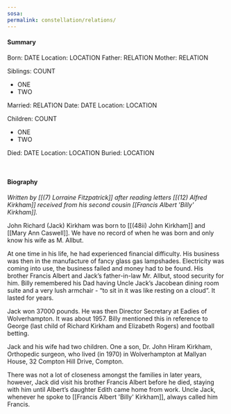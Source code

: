 ```yaml
---
sosa: 
permalink: constellation/relations/
---
```


#### Summary

Born: DATE
Location: LOCATION
Father: RELATION
Mother: RELATION

Siblings: COUNT

* ONE
* TWO

Married: RELATION
Date: DATE
Location: LOCATION

Children: COUNT

* ONE
* TWO

Died: DATE
Location: LOCATION
Buried: LOCATION

<br>

#### Biography

*Written by [[(7) Lorraine Fitzpatrick]] after reading letters [[(12) Alfred Kirkham]] received from his second cousin [[Francis Albert 'Billy' Kirkham]].*

John Richard (Jack) Kirkham was born to [[(48ii) John Kirkham]] and [[Mary Ann Caswell]].  We have no record of when he was born and only know his wife as M. Allbut.

At one time in his life, he had experienced financial difficulty. His business was then in the manufacture of fancy glass gas lampshades. Electricity was coming into use, the business failed and money had to be found. His brother Francis Albert and Jack’s father-in-law Mr. Allbut, stood security for him. Billy remembered his Dad having Uncle Jack’s Jacobean dining room suite and a very lush armchair - “to sit in it was like resting on a cloud”. It lasted for years.

Jack won 37000 pounds. He was then Director Secretary at Eadies of Wolverhampton. It was about 1957. Billy mentioned this in reference to George (last child of Richard Kirkham and Elizabeth Rogers) and football betting.

Jack and his wife had two children.  One a son, Dr. John Hiram Kirkham, Orthopedic surgeon, who lived (in 1970) in Wolverhampton at Mallyan House, 32 Compton Hill Drive, Compton.

There was not a lot of closeness amongst the families in later years, however, Jack did visit his brother Francis Albert before he died, staying with him until Albert’s daughter Edith came home from work. Uncle Jack, whenever he spoke to [[Francis Albert 'Billy' Kirkham]], always called him Francis.  
